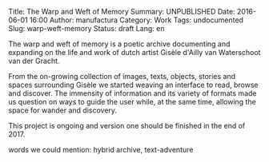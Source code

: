 Title: The Warp and Weft of Memory
Summary: UNPUBLISHED
Date: 2016-06-01 16:00
Author: manufactura
Category: Work
Tags: undocumented
Slug: warp-weft-memory
Status: draft
Lang: en

The warp and weft of memory is a poetic archive documenting and expanding on
the life and work of dutch artist Gisèle d'Ailly van Waterschoot van der
Gracht.

From the on-growing collection of images, texts, objects, stories and spaces
surrounding Gisèle we started weaving an interface to read, browse and
discover. The immensity of information and its variety of formats made us
question on ways to guide the user while, at the same time, allowing the space
for wander and discovery.

This project is ongoing and version one should be finished in the end of 2017.

words we could mention: hybrid archive, text-adventure
